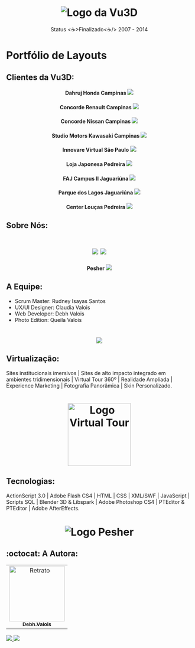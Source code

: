 <h1 align="center">
  <img alt="Logo da Vu3D" title="Vu3D" src="./img/logo-vu.png"/>
</h1>

<p align="center"> Status <☕>Finalizado<☕/> 2007 - 2014 </p>

# Portfólio de Layouts

## Clientes da Vu3D:

<h4 align="center">
Dahruj Honda Campinas
<img src="img/Dahruj-Honda.jpg" widht="200px"/>
</h4>
<h4 align="center">
Concorde Renault Campinas
<img src="img/Concorde-Renault.jpg" widht="150px"/>
</h4>
<h4 align="center">
Concorde Nissan Campinas
<img src="img/Concorde-Nissan.jpg" widht="180px"/>
</h4>
<h4 align="center">
Studio Motors Kawasaki Campinas
<img src="img/Studio-Motors-Kawasaki.jpg" widht="250px"/>
</h4>
<h4 align="center">
Innovare Virtual São Paulo
<img src="img/Innovare-Virtual.jpg" widht="300px"/>
</h4>
<h4 align="center">
Loja Japonesa Pedreira
<img src="img/Loja-Japonesa.jpg" widht="300px"/>
</h4>
<h4 align="center">
FAJ Campus II Jaguariúna
<img src="img/FAJ-Campus-II.jpg" widht="300px"/>
</h4>
<h4 align="center">
Parque dos Lagos Jaguariúna
<img src="img/Parque-dos-Lagos.jpg" widht="300px"/>
</h4>
<h4 align="center">
Center Louças Pedreira
<img src="img/center-loucas.jpg" widht="300px"/>
</h4>

## Sobre Nós:

<h1 align="center">
<img src="img/cartao-vu3D.jpg"/>
<img src="img/cartao-pesher.jpg"/>
</h1>

<h4 align="center">Pesher
<img src="img/Pesher.jpg" widht="300px"/>
</h4>

## A Equipe:

- Scrum Master: Rudney Isayas Santos
- UX/UI Designer: Claudia Valois
- Web Developer: Debh Valois
- Photo Edition: Queila Valois

<h1 align="center">
<img src="img/frase-vu3D.jpg"/>
</h1>

## Virtualização:

Sites institucionais imersivos | Sites de alto impacto integrado em ambientes tridimensionais | Virtual Tour 360º | Realidade Ampliada | Experience Marketing | Fotografia Panorâmica | Skin Personalizado.


<h1 align="center">
  <img alt="Logo Virtual Tour" title="Vu3D" src="./img/logo-virtual-tour.png" width="170px"/>
</h1>

## Tecnologias:

ActionScript 3.0 | Adobe Flash CS4 | HTML | CSS | XML/SWF | JavaScript | Scripts SQL | Blender 3D & Libspark | Adobe Photoshop CS4 | PTEditor & PTEditor | Adobe AfterEffects.

<h1 align="center">
  <img alt="Logo Pesher" title="Vu3D" src="./img/logo-pesher.png"/>
</h1>


## :octocat: A Autora: 

<table>
  <tr>
    <td align="center">
      <a href="#">
        <img src="./img/autora.jpeg" width="150px;" alt="Retrato"/><br>
        <sub>
          <b>Debh Valois</b>
        </sub>
      </a>
    </td>
  </tr>
</table>

<a href="https://www.linkedin.com/in/debhvaloispsy/" alt="LinkedIn" target="_blank">
<img src="https://img.shields.io/badge/LinkedIn-%230077B5.svg?&style=flat-square&logo=linkedin&logoColor=white">
</a>

<a href="https://wa.me/message/ONHPRA62USWYK1" alt="WhatsApp" target="_blank">
<img src="https://img.shields.io/badge/-WhatsApp-25d366?style=flat-square&labelColor=25d366&logo=whatsapp&logoColor=white&link=https://wa.me/5584981430120"/>
</a>